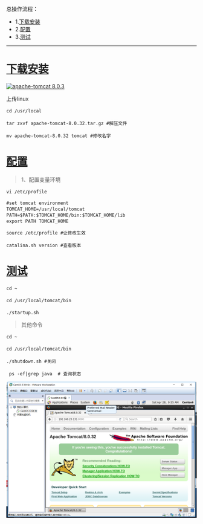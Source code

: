 总操作流程：
- 1.[下载安装](#tomcat-01)
- 2.[配置](#tomcat-02)
- 3.[测试](#tomcat-03)

----------

# <a name="tomcat-01" href="#" >下载安装</a>

[![](https://img.shields.io/badge/apache--tomcat-8.0.3-green.svg "apache-tomcat 8.0.3")](https://pan.baidu.com/s/1baB4TzFkYR2TcnB-EydYHA)


上传linux

```shell
cd /usr/local

tar zxvf apache-tomcat-8.0.32.tar.gz #解压文件

mv apache-tomcat-8.0.32 tomcat #修改名字
```
# <a name="tomcat-02" href="#" >配置</a>

>1、配置变量环境
```shell
vi /etc/profile
```

```shell
#set tomcat environment
TOMCAT_HOME=/usr/local/tomcat
PATH=$PATH:$TOMCAT_HOME/bin:$TOMCAT_HOME/lib
export PATH TOMCAT_HOME
```

```shell
source /etc/profile #让修改生效

catalina.sh version #查看版本
```

# <a name="tomcat-03" href="#" >测试</a>
```shell
cd ~

cd /usr/local/tomcat/bin

./startup.sh

```

>其他命令
```shell
cd ~

cd /usr/local/tomcat/bin

./shutdown.sh #关闭

 ps -ef|grep java  # 查询状态
```
![](image/1-1.png)

